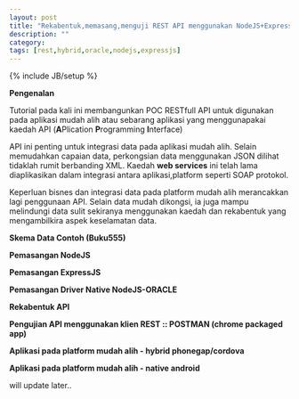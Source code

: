 ```yaml
---
layout: post
title: "Rekabentuk,memasang,menguji REST API menggunakan NodeJS+ExpressJS+Oracle"
description: ""
category: 
tags: [rest,hybrid,oracle,nodejs,expressjs]
---
```

{% include JB/setup %}

**Pengenalan**

Tutorial pada kali ini membangunkan POC RESTfull API untuk digunakan pada aplikasi mudah alih atau sebarang aplikasi yang menggunapakai
kaedah API (**A**Plication **P**rogramming **I**nterface)

API ini penting untuk integrasi data pada aplikasi mudah alih. Selain memudahkan capaian data, perkongsian data menggunakan JSON dilihat
tidaklah rumit berbanding XML. Kaedah **web services** ini telah lama diaplikasikan dalam integrasi antara aplikasi,platform seperti SOAP protokol.

Keperluan bisnes dan integrasi data pada platform mudah alih merancakkan lagi penggunaan API. Selain data mudah dikongsi, ia juga mampu melindungi
data sulit sekiranya menggunakan kaedah dan rekabentuk yang mengambilkira aspek keselamatan data. 

**Skema Data Contoh (Buku555)**

**Pemasangan NodeJS**

**Pemasangan ExpressJS**

**Pemasangan Driver Native NodeJS-ORACLE**

**Rekabentuk API**

**Pengujian API menggunakan klien REST :: POSTMAN (chrome packaged app)**

**Aplikasi pada platform mudah alih - hybrid phonegap/cordova**

**Aplikasi pada platform mudah alih - native android**

will update later..


